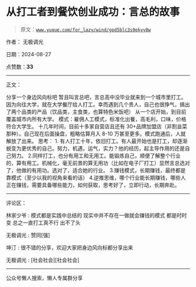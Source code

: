 # 从打工者到餐饮创业成功：言总的故事

> 原文：[`www.yuque.com/for_lazy/wind/gpd5blc3s9ekyy8w`](https://www.yuque.com/for_lazy/wind/gpd5blc3s9ekyy8w)

作者： 无极调光

日期：2024-08-27

点赞数：**33**

* * *

正文：

分享一个身边风向标吧
暂且叫言总吧，言总高中没毕业就来到一个城市里打工。因为向往大学，就在大学餐厅给人打工。幸而遇到几个贵人，自己也很挣气，搞出了两个品类的产品（饮品类，主食类，也算特色米饭吧）
从一个店开始，到目前覆盖城市内所有大学。 模式：雇佣人工模式，标准化出餐，高毛利，口味，价格符合大学生。 十几年时间，目前十多家自营店且还有
30+品牌加盟店（非割韭菜那种）。自己现在后面操盘，粗略估算月入 8-10 万甚至更多。模式跑通后，人就解放了出来。 思考： 1. 有人打工十年，依旧打工。有人最开始也是打工，却逐渐蜕变为更优秀的自己。努力，机遇，运气，实力？他的经历，起主导作用的还是自己努力。
2.同样打工，也分有用工和无用工。能锻炼自己，顺便了解整个行业的，算有用工。机械化，毫无前景的算无用功（比如在电子厂打工）显然言总选对了，他做的有用功。选对了，适合她的行业。
3.赚钱模式，长期赚钱，最终都是靠模式（至少以我的视角来看的话）
4.逆推思维，哪个行业能长期赚钱，哪些人正在赚钱，需要具备哪些能力，如何获取，思考好了，立即行动，长期奔赴。

* * *

评论区：

林家少爷 : 模式都是实践中总结的 现实中并不存在一做就会赚钱的模式 都是时时变 总之一直打工真不行 出不了头

无极调光 : 赞同[强]

坤汀 : 很不错的分享，欢迎大家把身边风向标都分享出来

无极调光 : [社会社会][社会社会]

* * *

公众号懒人搜索，懒人专属群分享